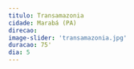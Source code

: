 ```yaml
---
titulo: Transamazonia
cidade: Marabá (PA)
direcao: 
image-slider: 'transamazonia.jpg'
duracao: 75'
dia: 5
---
```

